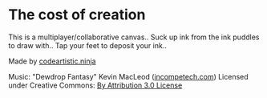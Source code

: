 The cost of creation
====================
This is a multiplayer/collaborative canvas..
Suck up ink from the ink puddles to draw with..
Tap your feet to deposit your ink..

Made by [codeartistic.ninja](http://the.codeartistic.ninja/)

Music: "Dewdrop Fantasy" Kevin MacLeod ([incompetech.com](http://incompetech.com))
Licensed under Creative Commons: [By Attribution 3.0 License](http://creativecommons.org/licenses/by/3.0/)